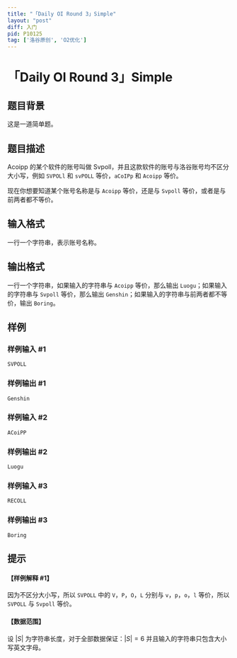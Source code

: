 ```yaml
---
title: "「Daily OI Round 3」Simple"
layout: "post"
diff: 入门
pid: P10125
tag: ['洛谷原创', 'O2优化']
---
```

# 「Daily OI Round 3」Simple
## 题目背景

这是一道简单题。
## 题目描述

Acoipp 的某个软件的账号叫做 Svpoll，并且这款软件的账号与洛谷账号均不区分大小写，例如 $\texttt{SVPOLl}$ 和 $\texttt{svPOLL}$ 等价，$\texttt{aCoIPp}$ 和 $\texttt{Acoipp}$ 等价。

现在你想要知道某个账号名称是与 $\texttt{Acoipp}$ 等价，还是与 $\texttt{Svpoll}$ 等价，或者是与前两者都不等价。
## 输入格式

一行一个字符串，表示账号名称。
## 输出格式

一行一个字符串，如果输入的字符串与 $\texttt{Acoipp}$ 等价，那么输出 $\texttt{Luogu}$；如果输入的字符串与 $\texttt{Svpoll}$ 等价，那么输出 $\texttt{Genshin}$；如果输入的字符串与前两者都不等价，输出 $\texttt{Boring}$。
## 样例

### 样例输入 #1
```
SVPOLL
```
### 样例输出 #1
```
Genshin
```
### 样例输入 #2
```
ACoiPP
```
### 样例输出 #2
```
Luogu
```
### 样例输入 #3
```
RECOLL
```
### 样例输出 #3
```
Boring
```
## 提示

#### 【样例解释 #1】

因为不区分大小写，所以 $\texttt{SVPOLL}$ 中的 $\texttt{V}$，$\texttt{P}$，$\texttt{O}$，$\texttt{L}$ 分别与 $\texttt{v}$，$\texttt{p}$，$\texttt{o}$，$\texttt{l}$ 等价，所以 $\texttt{SVPOLL}$ 与 $\texttt{Svpoll}$ 等价。

#### 【数据范围】

设 $|S|$ 为字符串长度，对于全部数据保证：$|S|=6$ 并且输入的字符串只包含大小写英文字母。
